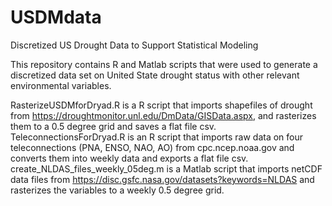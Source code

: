 # USDMdata
Discretized US Drought Data to Support Statistical Modeling

This repository contains R and Matlab scripts that were used to generate a discretized data set on United State drought status with other relevant environmental variables.

RasterizeUSDMforDryad.R is a R script that imports shapefiles of drought from https://droughtmonitor.unl.edu/DmData/GISData.aspx, and rasterizes them to a 0.5 degree grid and saves a flat file csv.
TeleconnectionsForDryad.R is an R script that imports raw data on four teleconnections (PNA, ENSO, NAO, AO) from cpc.ncep.noaa.gov and converts them into weekly data and exports a flat file csv.
create_NLDAS_files_weekly_05deg.m is a Matlab script that imports netCDF data files from https://disc.gsfc.nasa.gov/datasets?keywords=NLDAS and rasterizes the variables to a weekly 0.5 degree grid.
